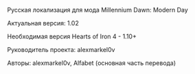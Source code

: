 Русская локализация для мода Millennium Dawn: Modern Day

Актуальная версия: 1.02

Необходимая версия Hearts of Iron 4 - 1.10+

Руководитель проекта: alexmarkel0v

Авторы: alexmarkel0v, Alfabet (основная часть перевода)
